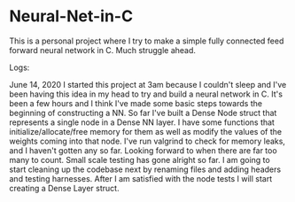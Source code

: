 # Neural-Net-in-C

This is a personal project where I try to make a simple fully connected feed forward neural network in C. Much struggle ahead.


Logs:

June 14, 2020
I started this project at 3am because I couldn't sleep and I've been having this idea in my head to try and build a neural network in C. It's been a few hours and I think I've made some basic steps towards the beginning of constructing a NN. So far I've built a Dense Node struct that represents a single node in a Dense NN layer. I have some functions that initialize/allocate/free memory for them as well as modify the values of the weights coming into that node. I've run valgrind to check for memory leaks, and I haven't gotten any so far. Looking forward to when there are far too many to count. Small scale testing has gone alright so far. I am going to start cleaning up the codebase next by renaming files and adding headers and testing harnesses. After I am satisfied with the node tests I will start creating a Dense Layer struct.
